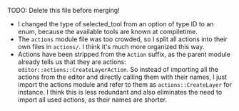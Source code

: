 TODO: Delete this file before merging!

- I changed the type of selected_tool from an option of type ID to an enum, because the available
tools are known at compiletime.
- The `actions` module file was too crowded, so I split all actions into their own files in `actions/`.
I think it's much more organized this way.
- Actions have been stripped from the `Action` suffix, as the parent module already tells us that
they are actions: `editor::actions::CreateLayerAction`. So instead of importing all the actions from
the editor and directly calling them with their names, I just import the actions module and refer to
them as `actions::CreateLayer` for instance. I think this is less redundant and also eliminates the
need to import all used actions, as their names are shorter.